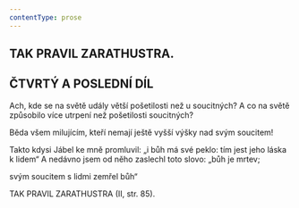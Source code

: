```yaml
---
contentType: prose
---
```


<section>

# TAK PRAVIL ZARATHUSTRA. 

## ČTVRTÝ A POSLEDNÍ DÍL

</section>

<section>

Ach, kde se na světě udály větší pošetilosti než u soucitných? A co na světě způsobilo více utrpení než pošetilosti soucitných?

Běda všem milujícím, kteří nemají ještě vyšší výšky nad svým soucitem!

Takto kdysi Jábel ke mně promluvil: „i bůh má své peklo: tím jest jeho láska k lidem“ A nedávno jsem od něho zaslechl toto slovo: „bůh je mrtev;

svým soucitem s lidmi zemřel bůh“

TAK PRAVIL ZARATHUSTRA (II, str. 85).

</section>
